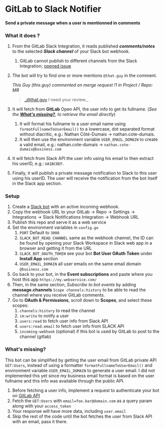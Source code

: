 # GitLab to Slack Notifier
#### Send a private message when a user is mentionned in comments

### What it does ?
1. From the GitLab Slack Integration, it reads published ***comments/notes*** to the selected ***Slack channel*** of your Slack bot webhook.
     1. GitLab cannot publish to different channels from the Slack Integration; [opened issue](https://gitlab.com/gitlab-org/gitlab/-/issues/12895)
1. The bot will try to find one or more mentions `@that.guy` in the comment.

    _This Guy (this.guy) commented on merge request !1 in Project / Repo: MR_
    >    _@that.guy I need your review._

1. It will fetch from **GitLab** Open API, the user info to get its fullname. (_See the [**What's missing?**](#whats-missing), to retrieve the email directly_)
   1. It will format his fullname to a user email name using `formatFullnameToUserEmail()` to a lowercase, dot separated format without diacritic, e.g.: Nathan Côté-Dumais → nathan.cote-dumais.
   1. It will then use the environment variable `USER_EMAIL_DOMAIN` to create a valid email, e.g.: nathan.cote-dumais → `nathan.cote-dumais@business.com`
1. It will fetch from Slack API the user info using his email to then extract his userID, e.g.: `UA1BCDEF`.
1. Finally, it will publish a private message notification to Slack to this user using his userID. The user will receive the notification from the bot itself in the Slack app section. 

### Setup
1. Create a [Slack bot](https://api.slack.com/apps) with an active incoming webhook.
1. Copy the webhook URL to your GitLab → Repo → Settings → Integrations → Slack Notifications Integration → Webhook URL
1. Publish this repo and serve it as a web service
1. Set the environment variables in `config.go`
    1. `PORT` Default to `3000`
    1. `SLACK_BOT_READ_CHANNEL` same as the webhook channel, the ID can be found by opening your Slack Workspace in Slack web app in a browser and getting it from the URL
    1. `SLACK_BOT_OAUTH_TOKEN` see your bot **Bot User OAuth Token** under **Install App** section
    1. `USER_EMAIL_DOMAIN` all user emails on the same email domain `@business.com`
1. Go back to your bot, in the **Event subscriptions** and paste where you host this app `https://my.webservice.com/`
1. Then, in the same section, _Subscribe to bot events_ by adding **message.channels** `Scope channels:history` to be able to read the channel where you receive GitLab comments.
1. Go to **OAuth & Permissions**, scroll down to **Scopes**, and select these scopes:
    1. `channels:history` to read the channel
    1. `im:write` to notify a user
    1. `users:read` to fetch user info from Slack API
    1. `users:read.email` to fetch user info from SLACK API
    1. `incoming-webhook` (optional) if this bot is used by GitLab to post to the channel (gitlab) 
### What's missing?
This bot can be simplified by getting the user email from GitLab private API `GET:Users`, instead of using a formatter `formatFullnameToUserEmail()` and environment variable `USER_EMAIL_DOMAIN` to generate a user email. I did not implemented this yet since my business email format is based on the user fullname and this info was available through the public API.
1. Before fetching a user info, implement a request to authenticate your bot on [GitLab API](https://docs.gitlab.com/ee/api/rest/)
2. Fetch the `GET:Users` with `email=foo.bar@domain.com` as a query param along with your `access_token`
3. Your response will have more data, including `user.email`
4. Skip the rest of the code until the bot fetches the user from Slack API with an email, pass it there.
